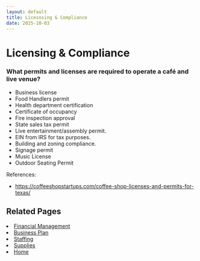 ```yaml
---
layout: default
title: Licesnsing & Compliance
date: 2025-10-03
---
```


# Licensing & Compliance

### What permits and licenses are required to operate a café and live venue?
- Business license
- Food Handlers permit
- Health department certification
- Certificate of occupancy
- Fire inspection approval
- State sales tax permit
- Live entertainment/assembly permit.
- EIN from IRS for tax purposes.
- Building and zoning compliance.
- Signage permit
- Music License
- Outdoor Seating Permit

References: 
- https://coffeeshopstartups.com/coffee-shop-licenses-and-permits-for-texas/ 


## Related Pages
<li><a href="{{ site.baseurl }}/business/finances.md">Financial Management</a></li>
<li><a href="{{ site.baseurl }}/business/plan.md">Business Plan</a></li>
<li><a href="{{ site.baseurl }}/business/staff.md">Staffing</a></li>
<li><a href="{{ site.baseurl }}/business/supplies.md">Supplies</a></li>
<li><a href="{{ site.baseurl }}/index.html">Home</a></li>